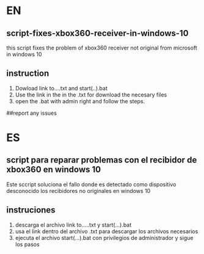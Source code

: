 # EN
## script-fixes-xbox360-receiver-in-windows-10
this script fixes the problem of xbox360 receiver not original from microsoft in windows 10

## instruction
1. Dowload link to....txt  and start(..).bat 
2. Use the link in the in the .txt for download the necesary files 
3. open the .bat with admin right and follow the steps. 

##report any issues


# ES

## script para reparar problemas con el recibidor de xbox360 en windows 10
Este sccript soluciona el fallo donde es detectado como dispositivo desconocido los recibidores no originales en windows 10

## instruciones
1. descarga el archivo link to.....txt y start(...).bat 
2. usa el link dentro del archivo .txt para descargar los archivos necesarios 
3. ejecuta el archivo start(...).bat con privilegios de administrador y sigue los pasos 
